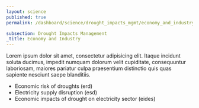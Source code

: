 ```yaml
---
layout: science
published: true
permalink: /dashboard/science/drought_impacts_mgmt/economy_and_industry/

subsection: Drought Impacts Management
_title: Economy and Industry
---
```

Lorem ipsum dolor sit amet, consectetur adipisicing elit. Itaque incidunt soluta ducimus, impedit numquam dolorum velit cupiditate, consequuntur laboriosam, maiores pariatur culpa praesentium distinctio quis quas sapiente nesciunt saepe blanditiis.

* Economic risk of droughts (erd)
* Electricity supply disruption (esd)
* Economic impacts of drought on electricity sector (eides)